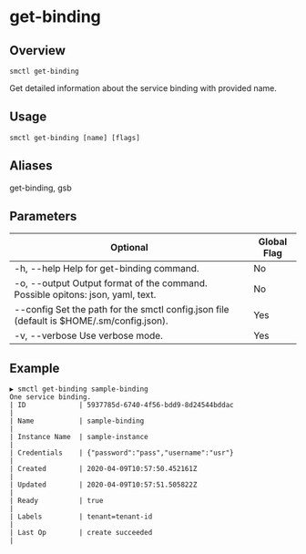 # get-binding

## Overview

`smctl get-binding`

Get detailed information about the service binding with provided name.

## Usage

`smctl get-binding [name] [flags]`

## Aliases

get-binding, gsb

## Parameters

|Optional|Global Flag|
|--------|-----------|
| -h, --help  Help for get-binding command.| No |
| -o, --output Output format of the command. Possible opitons: json, yaml, text.| No|
| --config Set the path for the smctl config.json file (default is $HOME/.sm/config.json).|Yes|
| -v, --verbose Use verbose mode.|Yes|

## Example

```
▶ smctl get-binding sample-binding
One service binding.
| ID             | 5937785d-6740-4f56-bdd9-8d24544bddac                |
| Name           | sample-binding                                      |
| Instance Name  | sample-instance                                     |
| Credentials    | {"password":"pass","username":"usr"}                |
| Created        | 2020-04-09T10:57:50.452161Z                         |
| Updated        | 2020-04-09T10:57:51.505822Z                         |
| Ready          | true                                                |
| Labels         | tenant=tenant-id                                    |
| Last Op        | create succeeded                                    |
```